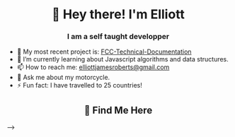 <h1 align="center">👋 Hey there! I'm Elliott</h1>
<h3 align="center">I am a self taught developper</h3>

- 🔨 My most recent project is: [FCC-Technical-Documentation](https://github.com/elliottjroberts/FCC-Technical-Documentation)
- 🌱 I’m currently learning about Javascript algorithms and data structures.
- 📫 How to reach me: elliottjamesroberts@gmail.com
- 💬 Ask me about my motorcycle.
- ⚡ Fun fact: I have travelled to 25 countries! 

<h2 align="center">🔎 Find Me Here</h2>
-->
